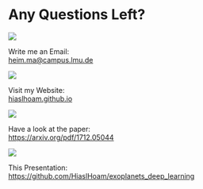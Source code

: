 # Any Questions Left?

<div>
<div class="flex flex-row gap-1 items-center">
<div class="max-w-7">

![](https://www.svgrepo.com/show/521128/email-1.svg)
</div>
<div class="font-italic">Write me an Email:</div>
<a href="mailto:heim.ma@campus.lmu.de" class="text-sm font-italic ml-2 mt-.9">heim.ma@campus.lmu.de</a>
</div>
<div class="flex flex-row gap-1 items-center">
<div class="max-w-7">

![](https://www.svgrepo.com/show/522554/globe-2.svg)
</div>
<div class="font-italic">Visit my Website:</div>
<a href="https://hiaslhoam.github.io" target="_blank" class="text-sm font-italic ml-2 mt-.9">hiaslhoam.github.io</a>
</div>
<div class="flex flex-row gap-1 items-center">
<div class="max-w-7">

![](https://www.svgrepo.com/show/526525/document-text.svg)
</div>
<div class="font-italic ml-.4">Have a look at the paper:</div>
</div>
<div class="-mt-5">
<a href="https://arxiv.org/pdf/1712.05044" target="_blank" class="text-sm font-italic">https://arxiv.org/pdf/1712.05044</a>
</div>
<div class="flex flex-row gap-1 items-center mt-3">
<div class="max-w-7">

![](https://www.svgrepo.com/show/512317/github-142.svg)
</div>
<div class="font-italic ml-.4">This Presentation:</div>
</div>
<div class="-mt-5">
<a href="https://github.com/HiaslHoam/exoplanets_deep_learning" target="_blank" class="text-sm font-italic">https://github.com/HiaslHoam/exoplanets_deep_learning</a>
</div>
</div>